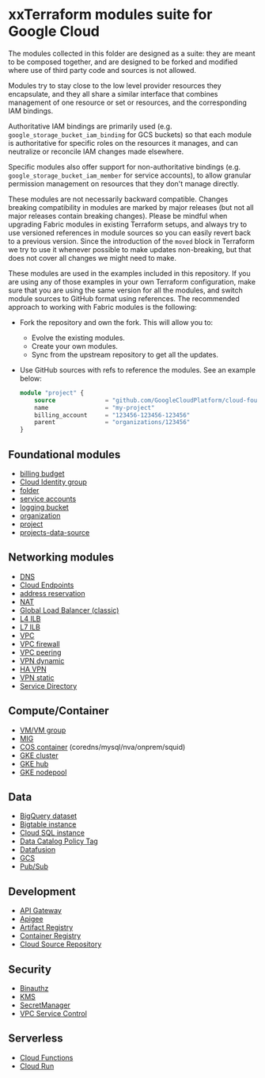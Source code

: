 # xxTerraform modules suite for Google Cloud

The modules collected in this folder are designed as a suite: they are meant to be composed together, and are designed to be forked and modified where use of third party code and sources is not allowed.

Modules try to stay close to the low level provider resources they encapsulate, and they all share a similar interface that combines management of one resource or set or resources, and the corresponding IAM bindings.

Authoritative IAM bindings are primarily used (e.g. `google_storage_bucket_iam_binding` for GCS buckets) so that each module is authoritative for specific roles on the resources it manages, and can neutralize or reconcile IAM changes made elsewhere.

Specific modules also offer support for non-authoritative bindings (e.g. `google_storage_bucket_iam_member` for service accounts), to allow granular permission management on resources that they don't manage directly.

These modules are not necessarily backward compatible. Changes breaking compatibility in modules are marked by major releases (but not all major releases contain breaking changes). Please be mindful when upgrading Fabric modules in existing Terraform setups, and always try to use versioned references in module sources so you can easily revert back to a previous version. Since the introduction of the `moved` block in Terraform we try to use it whenever possible to make updates non-breaking, but that does not cover all changes we might need to make.

These modules are used in the examples included in this repository. If you are using any of those examples in your own Terraform configuration, make sure that you are using the same version for all the modules, and switch module sources to GitHub format using references. The recommended approach to working with Fabric modules is the following:

- Fork the repository and own the fork. This will allow you to:
  - Evolve the existing modules.
  - Create your own modules.
  - Sync from the upstream repository to get all the updates.

- Use GitHub sources with refs to reference the modules. See an example below:

    ```terraform
    module "project" {
        source              = "github.com/GoogleCloudPlatform/cloud-foundation-fabric//modules/project?ref=v13.0.0"
        name                = "my-project"
        billing_account     = "123456-123456-123456"
        parent              = "organizations/123456"
    }
    ```

## Foundational modules

- [billing budget](./billing-budget)
- [Cloud Identity group](./cloud-identity-group/)
- [folder](./folder)
- [service accounts](./iam-service-account)
- [logging bucket](./logging-bucket)
- [organization](./organization)
- [project](./project)
- [projects-data-source](./projects-data-source)

## Networking modules

- [DNS](./dns)
- [Cloud Endpoints](./endpoints)
- [address reservation](./net-address)
- [NAT](./net-cloudnat)
- [Global Load Balancer (classic)](./net-glb/)
- [L4 ILB](./net-ilb)
- [L7 ILB](./net-ilb-l7)
- [VPC](./net-vpc)
- [VPC firewall](./net-vpc-firewall)
- [VPC peering](./net-vpc-peering)
- [VPN dynamic](./net-vpn-dynamic)
- [HA VPN](./net-vpn-ha)
- [VPN static](./net-vpn-static)
- [Service Directory](./service-directory)

## Compute/Container

- [VM/VM group](./compute-vm)
- [MIG](./compute-mig)
- [COS container](./cloud-config-container/cos-generic-metadata/) (coredns/mysql/nva/onprem/squid)
- [GKE cluster](./gke-cluster)
- [GKE hub](./gke-hub)
- [GKE nodepool](./gke-nodepool)

## Data

- [BigQuery dataset](./bigquery-dataset)
- [Bigtable instance](./bigtable-instance)
- [Cloud SQL instance](./cloudsql-instance)
- [Data Catalog Policy Tag](./data-catalog-policy-tag)
- [Datafusion](./datafusion)
- [GCS](./gcs)
- [Pub/Sub](./pubsub)

## Development

- [API Gateway](./api-gateway)
- [Apigee](./apigee)
- [Artifact Registry](./artifact-registry)
- [Container Registry](./container-registry)
- [Cloud Source Repository](./source-repository)

## Security

- [Binauthz](./binauthz/)
- [KMS](./kms)
- [SecretManager](./secret-manager)
- [VPC Service Control](./vpc-sc)

## Serverless

- [Cloud Functions](./cloud-function)
- [Cloud Run](./cloud-run)

